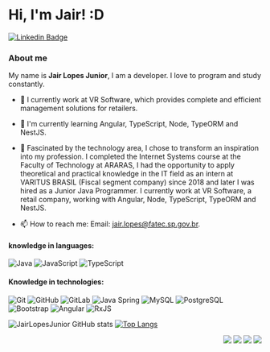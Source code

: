# Hi, I'm Jair! :D

[![Linkedin Badge](https://img.shields.io/badge/-LinkedIn-blue?style=flat-square&logo=Linkedin&logoColor=white&link=https://www.linkedin.com/in/jairlopesjunior/)](https://www.linkedin.com/in/jair-lopes-1a73211a2/)

### About me

My name is <b>Jair Lopes Junior</b>, I am a developer. I love to program and study constantly.

- 🔭 I currently work at VR Software, which provides complete and efficient management solutions for retailers.

- 🌱 I'm currently learning Angular, TypeScript, Node, TypeORM and NestJS.

- 💬 Fascinated by the technology area, I chose to transform an inspiration into my profession. I completed the Internet Systems course at the Faculty of Technology at ARARAS, I had the opportunity to apply theoretical and practical knowledge in the IT field as an intern at VARITUS BRASIL (Fiscal segment company) since 2018 and later I was hired as a Junior Java Programmer. I currently work at VR Software, a retail company, working with Angular, Node, TypeScript, TypeORM and NestJS.

- 📫 How to reach me: Email: jair.lopes@fatec.sp.gov.br.

#### knowledge in languages:
![Java](https://img.shields.io/badge/-Java-000000?style=flat&logo=java)
![JavaScript](https://img.shields.io/badge/-JavaScript-000000?style=flat&logo=javascript)
![TypeScript](https://img.shields.io/badge/-TypeScript-000000?style=flat&logo=typescript)

#### Knowledge in technologies:
![Git](https://img.shields.io/badge/-Git-222222?style=flat&logo=git&logoColor=F05032)
![GitHub](https://img.shields.io/badge/-GitHub-222222?style=flat&logo=github&logoColor=181717)
![GitLab](https://img.shields.io/badge/-GitLab-222222?style=flat&logo=gitlab&logoColor=181717)
![Java Spring](https://img.shields.io/badge/-Spring-222222?style=flat&logo=spring&logoColor=6DB33F)
![MySQL](https://img.shields.io/badge/-MySQL-black?style=flat-square&logo=mysql)
![PostgreSQL](https://img.shields.io/badge/-PostgreSQL-black?style=flat-square&logo=postgresql)
![Bootstrap](https://img.shields.io/badge/-Bootstrap-563D7C?style=flat-square&logo=bootstrap)
![Angular](https://img.shields.io/badge/-Angular-red?style=flat-square&logo=angular)
![RxJS](https://img.shields.io/badge/rxjs-%23B7178C.svg?style=flat-square&logo=reactivex&logoColor=white)

![JairLopesJunior GitHub stats](https://github-readme-stats.vercel.app/api?username=JairLopesJunior&layout=compact&theme=vision-friendly-dark)
[![Top Langs](https://github-readme-stats.vercel.app/api/top-langs/?username=JairLopesJunior&show_icons=true,css&layout=compact&theme=vision-friendly-dark)](https://github.com/JairLopesJunior)

<div align="right">

![](https://img.shields.io/github/issues/JairLopesJunior/JairLopesJunior?style=flat&color=5E4429)
![](https://img.shields.io/github/forks/JairLopesJunior/JairLopesJunior?style=flat&color=5E4429)
![](https://img.shields.io/github/stars/JairLopesJunior/JairLopesJunior?style=flat&color=5E4429)
![](https://komarev.com/ghpvc/?username=JairLopesJunior&label=visitors&color=5E4429)

</div>
